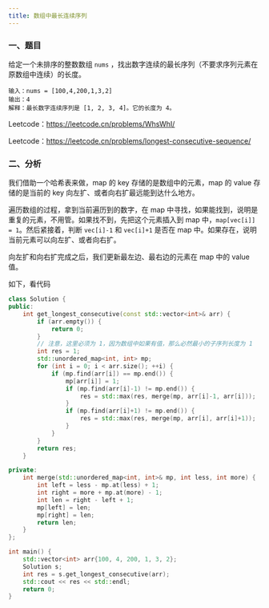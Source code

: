 ```yaml
---
title: 数组中最长连续序列
---
```


### 一、题目

给定一个未排序的整数数组 `nums` ，找出数字连续的最长序列（不要求序列元素在原数组中连续）的长度。

```
输入：nums = [100,4,200,1,3,2]
输出：4
解释：最长数字连续序列是 [1, 2, 3, 4]。它的长度为 4。
```

Leetcode：https://leetcode.cn/problems/WhsWhI/

Leetcode：https://leetcode.cn/problems/longest-consecutive-sequence/

### 二、分析

我们借助一个哈希表来做，map 的 key 存储的是数组中的元素，map 的 value 存储的是当前的 key 向左扩、或者向右扩最远能到达什么地方。

 遍历数组的过程，拿到当前遍历到的数字，在 map 中寻找，如果能找到，说明是重复的元素，不用管。如果找不到，先把这个元素插入到 map 中，`map[vec[i]] = 1`。然后紧接着，判断 `vec[i]-1` 和 `vec[i]+1` 是否在 map 中。如果存在，说明当前元素可以向左扩、或者向右扩。

向左扩和向右扩完成之后，我们更新最左边、最右边的元素在 map 中的 value 值。

如下，看代码

```c++
class Solution {
public:
    int get_longest_consecutive(const std::vector<int>& arr) {
        if (arr.empty()) {
            return 0;
        }
        // 注意，这里必须为 1，因为数组中如果有值，那么必然最小的子序列长度为 1
        int res = 1;
        std::unordered_map<int, int> mp;
        for (int i = 0; i < arr.size(); ++i) {
            if (mp.find(arr[i]) == mp.end()) {
                mp[arr[i]] = 1;
                if (mp.find(arr[i]-1) != mp.end()) {
                    res = std::max(res, merge(mp, arr[i]-1, arr[i]));
                }
                if (mp.find(arr[i]+1) != mp.end()) {
                    res = std::max(res, merge(mp, arr[i], arr[i]+1));
                }
            }
        }
        return res;
    }

private:
    int merge(std::unordered_map<int, int>& mp, int less, int more) {
        int left = less - mp.at(less) + 1;
        int right = more + mp.at(more) - 1;
        int len = right - left + 1;
        mp[left] = len;
        mp[right] = len;
        return len;
    }
};

int main() {
    std::vector<int> arr{100, 4, 200, 1, 3, 2};
    Solution s;
    int res = s.get_longest_consecutive(arr);
    std::cout << res << std::endl;
    return 0;
}
```



